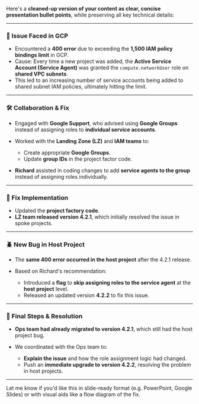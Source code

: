 Here's a **cleaned-up version of your content as clear, concise presentation bullet points**, while preserving all key technical details:

---

### 🔧 Issue Faced in GCP

* Encountered a **400 error** due to exceeding the **1,500 IAM policy bindings limit** in GCP.
* Cause: Every time a new project was added, the **Active Service Account (Service Agent)** was granted the `compute.networkUser` role on **shared VPC subnets**.
* This led to an increasing number of service accounts being added to shared subnet IAM policies, ultimately hitting the limit.

---

### 🛠️ Collaboration & Fix

* Engaged with **Google Support**, who advised using **Google Groups** instead of assigning roles to **individual service accounts**.
* Worked with the **Landing Zone (LZ)** and **IAM teams** to:

  * Create appropriate **Google Groups**.
  * Update **group IDs** in the project factor code.
* **Richard** assisted in coding changes to add **service agents to the group** instead of assigning roles individually.

---

### 🚀 Fix Implementation

* Updated the **project factory code**.
* **LZ team released version 4.2.1**, which initially resolved the issue in spoke projects.

---

### 🪲 New Bug in Host Project

* The **same 400 error occurred in the host project** after the 4.2.1 release.
* Based on Richard's recommendation:

  * Introduced a **flag** to **skip assigning roles to the service agent** at the **host project** level.
  * Released an updated version **4.2.2** to fix this issue.

---

### 🤝 Final Steps & Resolution

* **Ops team had already migrated to version 4.2.1**, which still had the host project bug.
* We coordinated with the Ops team to:

  * **Explain the issue** and how the role assignment logic had changed.
  * Push an **immediate upgrade to version 4.2.2**, resolving the problem in host projects.

---

Let me know if you'd like this in slide-ready format (e.g. PowerPoint, Google Slides) or with visual aids like a flow diagram of the fix.
